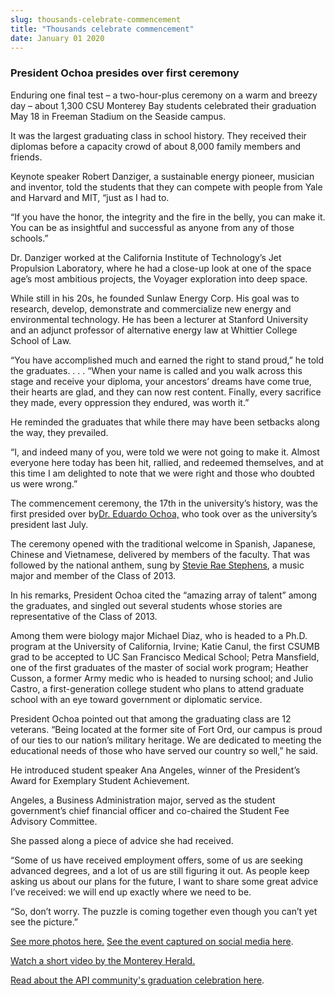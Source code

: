 ```yaml
---
slug: thousands-celebrate-commencement
title: "Thousands celebrate commencement"
date: January 01 2020
---
```


<h3>President Ochoa presides over first ceremony</h3><p>Enduring one final test – a two&#45;hour&#45;plus ceremony on a warm and breezy day – about 1,300 CSU Monterey Bay students celebrated their graduation May 18 in Freeman Stadium on the Seaside campus.
</p><p>It was the largest graduating class in school history. They received their diplomas before a capacity crowd of about 8,000 family members and friends.
</p><p>Keynote speaker Robert Danziger, a sustainable energy pioneer, musician and inventor, told the students that they can compete with people from Yale and Harvard and MIT, “just as I had to.
</p><p>“If you have the honor, the integrity and the fire in the belly, you can make it. You can be as insightful and successful as anyone from any of those schools.”
</p><p>Dr. Danziger worked at the California Institute of Technology’s Jet Propulsion Laboratory, where he had a close&#45;up look at one of the space age’s most ambitious projects, the Voyager exploration into deep space.
</p><p>While still in his 20s, he founded Sunlaw Energy Corp. His goal was to research, develop, demonstrate and commercialize new energy and environmental technology. He has been a lecturer at Stanford University and an adjunct professor of alternative energy law at Whittier College School of Law.
</p><p>“You have accomplished much and earned the right to stand proud,” he told the graduates. . . . “When your name is called and you walk across this stage and receive your diploma, your ancestors’ dreams have come true, their hearts are glad, and they can now rest content. Finally, every sacrifice they made, every oppression they endured, was worth it.”
</p><p>He reminded the graduates that while there may have been setbacks along the way, they prevailed.
</p><p>“I, and indeed many of you, were told we were not going to make it. Almost everyone here today has been hit, rallied, and redeemed themselves, and at this time I am delighted to note that we were right and those who doubted us were wrong.”
</p><p>The commencement ceremony, the 17th in the university’s history, was the first presided over by<a href="http://president.csumb.edu/">Dr. Eduardo Ochoa,</a> who took over as the university’s president last July.
</p><p>The ceremony opened with the traditional welcome in Spanish, Japanese, Chinese and Vietnamese, delivered by members of the faculty. That was followed by the national anthem, sung by <a href="http://news.csumb.edu/news/2013/feb/4/csumb&#45;student&#45;american&#45;idol">Stevie Rae Stephens</a>, a music major and member of the Class of 2013.
</p><p>In his remarks, President Ochoa cited the “amazing array of talent” among the graduates, and singled out several students whose stories are representative of the Class of 2013.
</p><p>Among them were biology major Michael Diaz, who is headed to a Ph.D. program at the University of California, Irvine; Katie Canul, the first CSUMB grad to be accepted to UC San Francisco Medical School; Petra Mansfield, one of the first graduates of the master of social work program; Heather Cusson, a former Army medic who is headed to nursing school; and Julio Castro, a first&#45;generation college student who plans to attend graduate school with an eye toward government or diplomatic service.
</p><p>President Ochoa pointed out that among the graduating class are 12 veterans. “Being located at the former site of Fort Ord, our campus is proud of our ties to our nation’s military heritage. We are dedicated to meeting the educational needs of those who have served our country so well,” he said.
</p><p>He introduced student speaker Ana Angeles, winner of the President’s Award for Exemplary Student Achievement.
</p><p>Angeles, a Business Administration major, served as the student government’s chief financial officer and co&#45;chaired the Student Fee Advisory Committee.
</p><p>She passed along a piece of advice she had received.
</p><p>“Some of us have received employment offers, some of us are seeking advanced degrees, and a lot of us are still figuring it out. As people keep asking us about our plans for the future, I want to share some great advice I’ve received: we will end up exactly where we need to be.
</p><p>“So, don’t worry. The puzzle is coming together even though you can’t yet see the picture.”
</p><p><a href="http://news.csumb.edu/gallery/commencement&#45;2013">See more photos here.</a> <a href="http://news.csumb.edu/news/2013/may/22/commencements&#45;social&#45;media">See the event captured on social media here</a>.
</p><p><a href="http://bcove.me/o55pn0t8">Watch a short video by the Monterey Herald.</a>
</p><p><a href="http://news.csumb.edu/news/2013/may/23/api&#45;community&#45;celebrates&#45;graduation">Read about the API community's graduation celebration here</a>.
</p>
